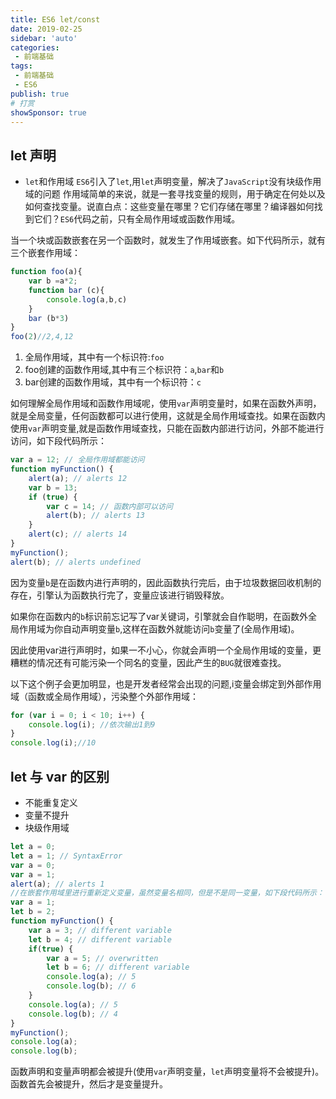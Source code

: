 ```yaml
---
title: ES6 let/const
date: 2019-02-25
sidebar: 'auto'
categories:
 - 前端基础
tags:
 - 前端基础
 - ES6
publish: true
# 打赏
showSponsor: true
---
```

## let 声明

- `let`和作用域
`ES6`引入了`let`,用`let`声明变量，解决了`JavaScript`没有块级作用域的问题
作用域简单的来说，就是一套寻找变量的规则，用于确定在何处以及如何查找变量。说直白点：这些变量在哪里？它们存储在哪里？编译器如何找到它们？`ES6`代码之前，只有全局作用域或函数作用域。

当一个块或函数嵌套在另一个函数时，就发生了作用域嵌套。如下代码所示，就有三个嵌套作用域：

```js
function foo(a){
    var b =a*2;
    function bar (c){
        console.log(a,b,c)
    }
    bar (b*3)
}
foo(2)//2,4,12
```

1. 全局作用域，其中有一个标识符:`foo`
2. foo创建的函数作用域,其中有三个标识符：`a`,`bar`和`b`
3. bar创建的函数作用域，其中有一个标识符：`c`

如何理解全局作用域和函数作用域呢，使用`var`声明变量时，如果在函数外声明，就是全局变量，任何函数都可以进行使用，这就是全局作用域查找。如果在函数内使用`var`声明变量,就是函数作用域查找，只能在函数内部进行访问，外部不能进行访问，如下段代码所示：

```js
var a = 12; // 全局作用域都能访问
function myFunction() {
    alert(a); // alerts 12
    var b = 13;
    if (true) {
        var c = 14; // 函数内部可以访问
        alert(b); // alerts 13
    }
    alert(c); // alerts 14
}
myFunction();
alert(b); // alerts undefined

```

因为变量`b`是在函数内进行声明的，因此函数执行完后，由于垃圾数据回收机制的存在，引擎认为函数执行完了，变量应该进行销毁释放。

如果你在函数内的`b`标识前忘记写了var关键词，引擎就会自作聪明，在函数外全局作用域为你自动声明变量`b`,这样在函数外就能访问`b`变量了(全局作用域)。

因此使用var进行声明时，如果一不小心，你就会声明一个全局作用域的变量，更糟糕的情况还有可能污染一个同名的变量，因此产生的`BUG`就很难查找。

以下这个例子会更加明显，也是开发者经常会出现的问题,i变量会绑定到外部作用域（函数或全局作用域），污染整个外部作用域：

```js
for (var i = 0; i < 10; i++) {
    console.log(i); //依次输出1到9
}
console.log(i);//10
```

## let 与 var 的区别

- 不能重复定义
- 变量不提升
- 块级作用域

```js
let a = 0;
let a = 1; // SyntaxError
var a = 0;
var a = 1;
alert(a); // alerts 1
//在嵌套作用域里进行重新定义变量，虽然变量名相同，但是不是同一变量，如下段代码所示：
var a = 1;
let b = 2;
function myFunction() {
    var a = 3; // different variable
    let b = 4; // different variable
    if(true) {
        var a = 5; // overwritten
        let b = 6; // different variable
        console.log(a); // 5
        console.log(b); // 6
    }
    console.log(a); // 5
    console.log(b); // 4
}
myFunction();
console.log(a);
console.log(b);
```

函数声明和变量声明都会被提升(使用`var`声明变量，`let`声明变量将不会被提升)。函数首先会被提升，然后才是变量提升。
